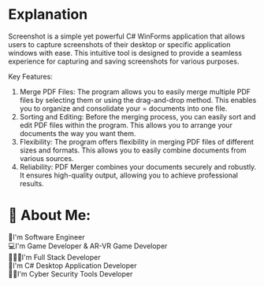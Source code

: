 # Explanation
Screenshot is a simple yet powerful C# WinForms application that allows users to capture screenshots of their desktop or specific application windows with ease. This intuitive tool is designed to provide a seamless experience for capturing and saving screenshots for various purposes.

Key Features:
1) Merge PDF Files: The program allows you to easily merge multiple PDF files by selecting them or using the drag-and-drop method. This enables you to organize and consolidate your = documents into one file.
2) Sorting and Editing: Before the merging process, you can easily sort and edit PDF files within the program. This allows you to arrange your documents the way you want them.
3) Flexibility: The program offers flexibility in merging PDF files of different sizes and formats. This allows you to easily combine documents from various sources.
4) Reliability: PDF Merger combines your documents securely and robustly. It ensures high-quality output, allowing you to achieve professional results.

# 💫 About Me:
💎I'm Software Engineer<br>💻I'm Game Developer & AR-VR Game Developer<br>👨🏻‍💻I'm Full Stack Developer<br>👾I'm C# Desktop Application Developer<br>🕵🏻I'm Cyber Security Tools Developer
